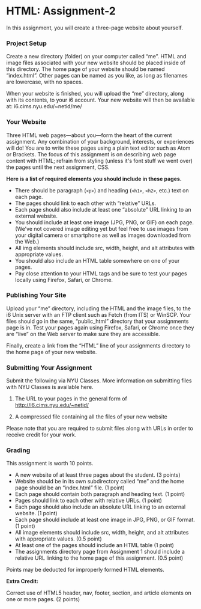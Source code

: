 # HTML: Assignment-2


In this assignment, you will create a three-page website about yourself.


### Project Setup

Create a new directory (folder) on your computer called “me”. HTML and image files associated with your new website should be placed inside of this directory. The home page of your website should be named “index.html”. Other pages can be named as you like, as long as filenames are lowercase, with no spaces.

When your website is finished, you will upload the “me” directory, along with its contents, to your i6 account. Your new website will then be available at: i6.cims.nyu.edu/~netid/me/

### Your Website

Three HTML web pages—about you—form the heart of the current assignment. Any combination of your background, interests, or experiences will do! You are to write these pages using a plain text editor such as Atom or Brackets. The focus of this assignment is on describing web page content with HTML; refrain from styling (unless it's font stuff we went over) the pages until the next assignment, CSS.

**Here is a list of required elements you should include in these pages.**

- There should be paragraph (`<p>`) and heading (`<h1>`, `<h2>`, etc.) text on each page.
- The pages should link to each other with “relative” URLs.
- Each page should also include at least one “absolute” URL linking to an external website.
- You should include at least one image (JPG, PNG, or GIF) on each page. (We’ve not covered image editing yet but feel free to use images from your digital camera or smartphone as well as images downloaded from the Web.)
- All img elements should include src, width, height, and alt attributes with appropriate values.
- You should also include an HTML table somewhere on one of your pages.
- Pay close attention to your HTML tags and be sure to test your pages locally using Firefox, Safari, or Chrome.

### Publishing Your Site

Upload your “me” directory, including the HTML and the image files, to the i6 Unix server with an FTP client such as Fetch (from ITS) or WinSCP. Your files should go in the same, “public_html” directory that your assignments page is in. Test your pages again using Firefox, Safari, or Chrome once they are “live” on the Web server to make sure they are accessible.

Finally, create a link from the “HTML” line of your assignments directory to the home page of your new website.

### Submitting Your Assignment

Submit the following via NYU Classes. More information on submitting files with NYU Classes is available here.

1. The URL to your pages in the general form of http://i6.cims.nyu.edu/~netid/

2. A compressed file containing all the files of your new website

Please note that you are required to submit files along with URLs in order to receive credit for your work.

### Grading

This assignment is worth 10 points.

- A new website of at least three pages about the student. (3 points)
- Website should be in its own subdirectory called “me” and the home page should be an “index.html” file. (1 point)
- Each page should contain both paragraph and heading text. (1 point)
- Pages should link to each other with relative URLs. (1 point)
- Each page should also include an absolute URL linking to an external website. (1 point)
- Each page should include at least one image in JPG, PNG, or GIF format. (1 point)
- All image elements should include src, width, height, and alt attributes with appropriate values. (0.5 point)
- At least one of the pages should include an HTML table (1 point)
- The assignments directory page from Assignment 1 should include a relative URL linking to the home page of this assignment. (0.5 point)

Points may be deducted for improperly formed HTML elements.

**Extra Credit:**

Correct use of HTML5 header, nav, footer, section, and article elements  on one or more pages. (2 points)